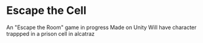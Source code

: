 # Escape the Cell
An "Escape the Room" game in progress
Made on Unity
Will have character trappped in a prison cell in alcatraz

